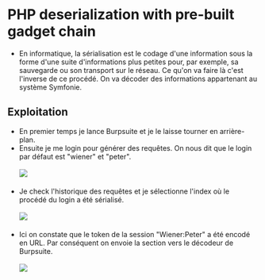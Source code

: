 # PHP deserialization with pre-built gadget chain
- En informatique, la sérialisation est le codage d'une information sous la forme d'une suite d'informations plus petites pour, par exemple, sa sauvegarde ou son transport sur le réseau. Ce qu'on va faire là c'est l'inverse de ce procédé. On va décoder des informations appartenant au système Symfonie.<br/>
## Exploitation
- En premier temps je lance Burpsuite et je le laisse tourner en arrière-plan.<br/>
- Ensuite je me login pour générer des requêtes. On nous dit que le login par défaut est "wiener" et "peter".<br/><br/>
<img src="https://media.discordapp.net/attachments/768928242467340328/770030149490966548/unknown.png"/><br/><br/>
- Je check l'historique des requêtes et je sélectionne l'index où le procédé du login a été sérialisé.<br/><br/>
<img src="https://media.discordapp.net/attachments/768928242467340328/770031231060017192/unknown.png?width=1195&height=890"/><br/><br/>
- Ici on constate que le token de la session "Wiener:Peter" a été encodé en URL. Par conséquent on envoie la section vers le décodeur de Burpsuite.<br/><br/>
<img src="https://media.discordapp.net/attachments/768928242467340328/770032331141677066/unknown.png"/><br/><br/>
